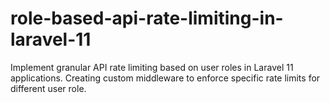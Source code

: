 # role-based-api-rate-limiting-in-laravel-11
Implement granular API rate limiting based on user roles in Laravel 11 applications. Creating custom middleware to enforce specific rate limits for different user role.
